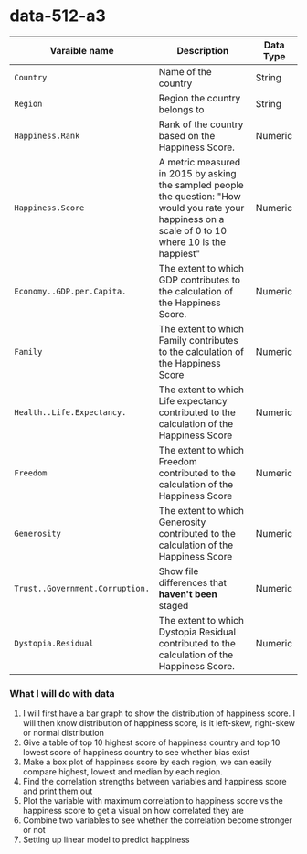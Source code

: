 # data-512-a3




| Varaible name  | Description | Data Type |
| --- | --- | --- |
| `Country` | Name of the country | String |
| `Region` | Region the country belongs to | String |
| `Happiness.Rank` | Rank of the country based on the Happiness Score. | Numeric |
| `Happiness.Score` | A metric measured in 2015 by asking the sampled people the question: "How would you rate your happiness on a scale of 0 to 10 where 10 is the happiest" | Numeric |
| `Economy..GDP.per.Capita.` | The extent to which GDP contributes to the calculation of the Happiness Score. | Numeric |
| `Family` | The extent to which Family contributes to the calculation of the Happiness Score | Numeric |
| `Health..Life.Expectancy.` | The extent to which Life expectancy contributed to the calculation of the Happiness Score | Numeric |
| `Freedom` | The extent to which Freedom contributed to the calculation of the Happiness Score | Numeric |
| `Generosity` |The extent to which Generosity contributed to the calculation of the Happiness Score | Numeric |
| `Trust..Government.Corruption.` | Show file differences that **haven't been** staged | Numeric |
| `Dystopia.Residual` | The extent to which Dystopia Residual contributed to the calculation of the Happiness Score. | Numeric|


### What I will do with data 
1.	I will first have a bar graph to show the distribution of happiness score. I will then know distribution of happiness score, is it left-skew, right-skew or normal distribution
2.	Give a table of top 10 highest score of happiness country and top 10 lowest score of happiness country to see whether bias exist
3.	Make a box plot of happiness score by each region, we can easily compare highest, lowest and median by each region. 
4.	Find the correlation strengths between variables and happiness score and print them out
5.	Plot the variable with maximum correlation to happiness score vs the happiness score to get a visual on how correlated they are
6.	Combine two variables to see whether the correlation become stronger or not
7.	Setting up linear model to predict happiness

